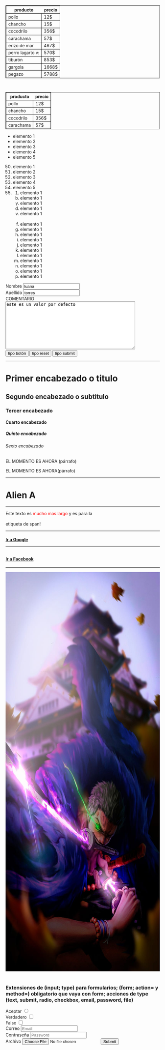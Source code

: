<!DOCTYPE html>
<html>
<head>
    <title>mi primera web</title>
    <style>
      table, tr, td {
      border: 1px solid black;
      }
    </style>
<head>
<body>
<table>
<tr>
   <th>producto</th>
   <th>precio</th>
</tr>
<tr>
   <td>pollo</td>
   <td>12$</td>
</tr>
<tr>
   <td>chancho</td>
   <td>15$</td>
</tr>
<tr>
   <td>cocodrilo</td>
   <td>356$</td>
</tr>
<tr>
   <td>carachama</td>
   <td>57$</td>
</tr>
<tr>
   <td>erizo de mar</td>
   <td>467$</td>
</tr>
<tr>
   <td>perro lagarto v:</td>
   <td>570$</td>
</tr>
<tr>
   <td>tiburón</td>
   <td>853$</td>
</tr>
<tr>
   <td>gargola</td>
   <td>1668$</td>
</tr>
<tr>
   <td>pegazo</td>
   <td>5788$</td>
</tr>
</table>
<br>
<table>
<tr>
   <th>producto</th>
   <th>precio</th>
</tr>
<tr>
   <td>pollo</td>
   <td>12$</td>
</tr>
<tr>
   <td>chancho</td>
   <td>15$</td>
</tr>
<tr>
   <td>cocodrilo</td>
   <td>356$</td>
</tr>
<tr>
   <td>carachama</td>
   <td>57$</td>
</tr>
</table>
<!--ul es lista no ordenada-->
  <ul>
    <li>elemento 1</li>
    <li>elemento 2</li>
    <li>elemento 3</li>
    <li>elemento 4</li>
    <li>elemento 5</li>
  </ul>
<!--ul es lista ordenada-->
  <ol>
    <li value="50">elemento 1</li>
    <li>elemento 2</li>
    <li>elemento 3</li>
    <li>elemento 4</li>
    <li>elemento 5</li>
    <li>
     <ol>
       <li>elemento 1</li>
       <li style="list-style-type: lower-alpha;">elemento 1</li>
       <li style="list-style-type: lower-greek;">elemento 1</li>
       <li style="list-style-type: lower-latin;">elemento 1</li>
       <li style="list-style-type: lower-roman;">elemento 1</li><br>
       <li style="list-style-type: lower-alpha;">elemento 1</li>
       <li style="list-style-type: lower-alpha;">elemento 1</li>       
       <li style="list-style-type: lower-alpha;">elemento 1</li>
       <li style="list-style-type: lower-alpha;">elemento 1</li>
       <li style="list-style-type: lower-alpha;">elemento 1</li>       
       <li style="list-style-type: lower-alpha;">elemento 1</li>
       <li style="list-style-type: lower-alpha;">elemento 1</li>
       <li style="list-style-type: lower-alpha;">elemento 1</li>
       <li style="list-style-type: lower-alpha;">elemento 1</li>
       <li style="list-style-type: lower-alpha;">elemento 1</li>
       <li style="list-style-type: lower-alpha;">elemento 1</li>
     </ol>
    </li>
  </ol>
    <form action="/formulario.php" method="POST">
    <label for="Nombre">Nombre</label>
    <input value="luana" type="text" id="Nombre" name="nombre" placeholder="Nombre"/>
      <br>
    <label for="Apellido">Apellido</label>
    <input value="torres" type="text" id="apellido" name="apellido" placeholder="Apellido"/>
    <br>
    <label for="comentario">COMENTARIO</label><br>
    <textarea cols="50" rows="10" id="comentario" placeholder="comentario" name="comentario">este es un valor por defecto</textarea>
    <br>
    <button type="button">tipo botón</button>
    <button type="reset">tipo reset</button>
    <button type="submit">tipo submit</button>
    </form>
    <hr>
    <h1>Primer encabezado o titulo</h1>
    <h2>Segundo encabezado o subtitulo</h2>
    <h3>Tercer encabezado</h3>
    <h4>Cuarto encabezado</h4>
    <h5>Quinto encabezado</h5>
    <h6>Sexto encabezado</h6>
    <p>EL MOMENTO ES AHORA (párrafo)</p>
    <p>EL MOMENTO ES AHORA(párrafo)</p>
    <hr>
    <h1>Alien A</h1>
    <hr>
    <p>
    Este texto es<span style="color: red"> mucho mas largo</span> y es para la<br><br> etiqueta de span!
    </p>
    <!--Este texto es un COMENTARIO y nova aparecer en el explorador-->
    <hr>
     <h4>
    <a href="https://www.google.com.pe">Ir a Google</a>
    <br>
    <hr>
    <br>
    <a target="_blank" href="https://www.facebook.com">Ir a Facebook</a>
     </h4>
    <hr>
    <img src="img/zoro.jpg" alt="zoro roronoa" height="1300">
    <br>
    <br>
   <h3> Extensiones de (input; type) para formularios; (form; action= y method=) obligatorio que vaya con form; acciones de type (text, submit, radio, checkbox, email, password, file) </h3>
    <form>
    <label for="radio">Aceptar</label>
    <input type="radio"/>
      <br>
    <label for="checkbox">Verdadero<label/>
    <input type="checkbox"/><br>
    <label for="checkbox">Falso<label/>
    <input type="checkbox">
   <br>
    <label for="Email">Correo</label>
    <input type="email" id="email" name="Email" placeholder="Email"/>
      <br>
    <label for="Password">Contraseña</label>
    <input type="password" id="password" name="password" placeholder="Password"/>
      <br>
    <label for="file">Archivo</label>
    <input type="file">
    <input type="submit"/> 
    <br>
    </form>
</body>
</html